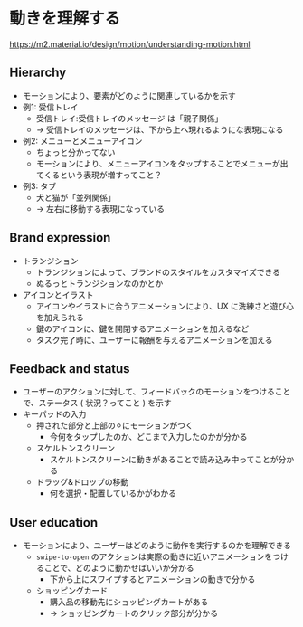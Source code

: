 # 動きを理解する

https://m2.material.io/design/motion/understanding-motion.html

## Hierarchy

- モーションにより、要素がどのように関連しているかを示す
- 例1: 受信トレイ
  - 受信トレイ:受信トレイのメッセージ は「親子関係」
  - -> 受信トレイのメッセージは、下から上へ現れるようにな表現になる
- 例2: メニューとメニューアイコン
  - ちょっと分かってない
  - モーションにより、メニューアイコンをタップすることでメニューが出てくるという表現が増すってこと？
- 例3: タブ
  - 犬と猫が「並列関係」
  - -> 左右に移動する表現になっている

## Brand expression

- トランジション
  - トランジションによって、ブランドのスタイルをカスタマイズできる
  - ぬるっとトランジションなのかとか
- アイコンとイラスト
  - アイコンやイラストに合うアニメーションにより、UX に洗練さと遊び心を加えられる
  - 鍵のアイコンに、鍵を開閉するアニメーションを加えるなど
  - タスク完了時に、ユーザーに報酬を与えるアニメーションを加える

## Feedback and status

- ユーザーのアクションに対して、フィードバックのモーションをつけることで、ステータス ( 状況？ってこと ) を示す
- キーパッドの入力
  - 押された部分と上部の⚪︎にモーションがつく
    - 今何をタップしたのか、どこまで入力したのかが分かる
  - スケルトンスクリーン
    - スケルトンスクリーンに動きがあることで読み込み中ってことが分かる
  - ドラッグ&ドロップの移動
    - 何を選択・配置しているかがわかる

## User education

- モーションにより、ユーザーはどのように動作を実行するのかを理解できる
  - `swipe-to-open` のアクションは実際の動きに近いアニメーションをつけることで、どのように動かせばいいか分かる
    - 下から上にスワイプするとアニメーションの動きで分かる
  - ショッピングカード
    - 購入品の移動先にショッピングカートがある
    - -> ショッピングカートのクリック部分が分かる
